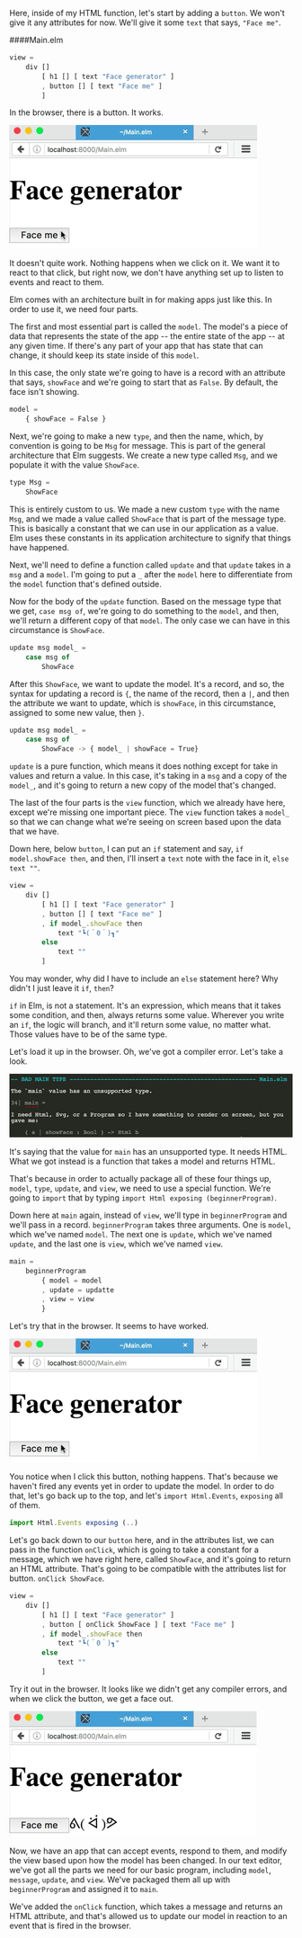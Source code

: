 Here, inside of my HTML function, let's start by adding a `button`. We won't give it any attributes for now. We'll give it some `text` that says, `"Face me"`.

####Main.elm
```javascript
view = 
    div []
        [ h1 [] [ text "Face generator" ]
        , button [] [ text "Face me" ]
        ]
```

In the browser, there is a button. It works. 

![Button in broswer](../images/elm-create-apps-using-the-elm-application-architecture-button-in-browser.png)

It doesn't quite work. Nothing happens when we click on it. We want it to react to that click, but right now, we don't have anything set up to listen to events and react to them.

Elm comes with an architecture built in for making apps just like this. In order to use it, we need four parts.

The first and most essential part is called the `model`. The model's a piece of data that represents the state of the app -- the entire state of the app -- at any given time. If there's any part of your app that has state that can change, it should keep its state inside of this `model`.

In this case, the only state we're going to have is a record with an attribute that says, `showFace` and we're going to start that as `False`. By default, the face isn't showing.

```javascript
model = 
    { showFace = False }
```

Next, we're going to make a new `type`, and then the name, which, by convention is going to be `Msg` for message. This is part of the general architecture that Elm suggests. We create a new type called `Msg`, and we populate it with the value `ShowFace`.

```javascript
type Msg = 
    ShowFace
```

This is entirely custom to us. We made a new custom `type` with the name `Msg`, and we made a value called `ShowFace` that is part of the message type. This is basically a constant that we can use in our application as a value. Elm uses these constants in its application architecture to signify that things have happened.

Next, we'll need to define a function called `update` and that `update` takes in a `msg` and a `model`. I'm going to put a `_` after the `model` here to differentiate from the `model` function that's defined outside.

Now for the body of the `update` function. Based on the message type that we get, `case msg of`, we're going to do something to the `model`, and then, we'll return a different copy of that `model`. The only case we can have in this circumstance is `ShowFace`.

```javascript
update msg model_ = 
    case msg of 
        ShowFace
```

After this `ShowFace`, we want to update the model. It's a record, and so, the syntax for updating a record is `{`, the name of the record, then a `|`, and then the attribute we want to update, which is `showFace`, in this circumstance, assigned to some new value, then `}`.

```javascript
update msg model_ = 
    case msg of 
        ShowFace -> { model_ | showFace = True}
```

`update` is a pure function, which means it does nothing except for take in values and return a value. In this case, it's taking in a `msg` and a copy of the `model_`, and it's going to return a new copy of the model that's changed.

The last of the four parts is the `view` function, which we already have here, except we're missing one important piece. The `view` function takes a `model_` so that we can change what we're seeing on screen based upon the data that we have.

Down here, below `button`, I can put an `if` statement and say, `if model.showFace then`, and then, I'll insert a `text` note with the face in it, `else text ""`. 

```javascript
view = 
    div []
        [ h1 [] [ text "Face generator" ]
        , button [] [ text "Face me" ]
        , if model_.showFace then 
            text "┗(＾0＾)┓" 
        else 
            text "" 
        ]
```


You may wonder, why did I have to include an `else` statement here? Why didn't I just leave it `if`, `then`?

`if` in Elm, is not a statement. It's an expression, which means that it takes some condition, and then, always returns some value. Wherever you write an `if`, the logic will branch, and it'll return some value, no matter what. Those values have to be of the same type.

Let's load it up in the browser. Oh, we've got a compiler error. Let's take a look.

![Compiler error for button](../images/elm-create-apps-using-the-elm-application-architecture-compiler-faceButton-error.png)

It's saying that the value for `main` has an unsupported type. It needs HTML. What we got instead is a function that takes a model and returns HTML.

That's because in order to actually package all of these four things up, `model`, `type`, `update`, and `view`, we need to use a special function. We're going to `import` that by typing `import Html exposing (beginnerProgram)`.

Down here at `main` again, instead of `view`, we'll type in `beginnerProgram` and we'll pass in a record. `beginnerProgram` takes three arguments. One is `model`, which we've named `model`. The next one is `update`, which we've named `update`, and the last one is `view`, which we've named `view`.

```javascript
main = 
    beginnerProgram 
        { model = model
        , update = updatte
        , view = view
        }
```

Let's try that in the browser. It seems to have worked. 

![Button in broswer](../images/elm-create-apps-using-the-elm-application-architecture-button-in-browser.png)

You notice when I click this button, nothing happens. That's because we haven't fired any events yet in order to update the model. In order to do that, let's go back up to the top, and let's `import Html.Events`, `exposing` all of them.

```javascript
import Html.Events exposing (..)
```

Let's go back down to our `button` here, and in the attributes list, we can pass in the function `onClick`, which is going to take a constant for a message, which we have right here, called `ShowFace`, and it's going to return an HTML attribute. That's going to be compatible with the attributes list for button. `onClick ShowFace`. 

```javascript
view = 
    div []
        [ h1 [] [ text "Face generator" ]
        , button [ onClick ShowFace ] [ text "Face me" ]
        , if model_.showFace then 
            text "┗(＾0＾)┓" 
        else 
            text "" 
        ]
```

Try it out in the browser. It looks like we didn't get any compiler errors, and when we click the button, we get a face out.

![Button works with face](../images/elm-create-apps-using-the-elm-application-architecture-working-button.png)

Now, we have an app that can accept events, respond to them, and modify the view based upon how the model has been changed. In our text editor, we've got all the parts we need for our basic program, including `model`, `message`, `update`, and `view`. We've packaged them all up with `beginnerProgram` and assigned it to `main`.

We've added the `onClick` function, which takes a message and returns an HTML attribute, and that's allowed us to update our model in reaction to an event that is fired in the browser.